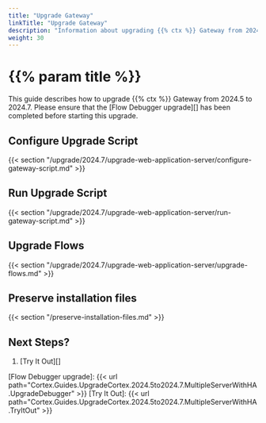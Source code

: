 ```yaml
---
title: "Upgrade Gateway"
linkTitle: "Upgrade Gateway"
description: "Information about upgrading {{% ctx %}} Gateway from 2024.5 to 2024.7."
weight: 30
---
```


# {{% param title %}}

This guide describes how to upgrade {{% ctx %}} Gateway from 2024.5 to 2024.7. Please ensure that the [Flow Debugger upgrade][] has been completed before starting this upgrade.

## Configure Upgrade Script

{{< section "/upgrade/2024.7/upgrade-web-application-server/configure-gateway-script.md" >}}

## Run Upgrade Script

{{< section "/upgrade/2024.7/upgrade-web-application-server/run-gateway-script.md" >}}

## Upgrade Flows

{{< section "/upgrade/2024.7/upgrade-web-application-server/upgrade-flows.md" >}}

## Preserve installation files

{{< section "/preserve-installation-files.md" >}}

## Next Steps?

1. [Try It Out][]

[Flow Debugger upgrade]: {{< url path="Cortex.Guides.UpgradeCortex.2024.5to2024.7.MultipleServerWithHA.UpgradeDebugger" >}}
[Try It Out]: {{< url path="Cortex.Guides.UpgradeCortex.2024.5to2024.7.MultipleServerWithHA.TryItOut" >}}
